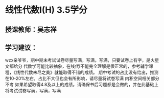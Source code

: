 # 线性代数I(H) 3.5学分
## 授课教师：吴志祥

## 学习建议：
wzx亲爷爷，期中期末考试试卷尽量写满，写满，写满，只要试卷上有字，是火星文都给分
代数学可能比较抽象，在线代I不能完全理解是很正常的，参考辅学课程，《线性代数未尽之美》就能取得不错的成绩。
期中考试的占比没有给出，推测在10-20%左右，占比不大但也会有所影响，请尽量将试卷写满
内积空间相关部分不考
如果希望取得4.8及以上的成绩，请确保书后习题都是会做的，并在此基础上将考试试卷写满，写满，写满